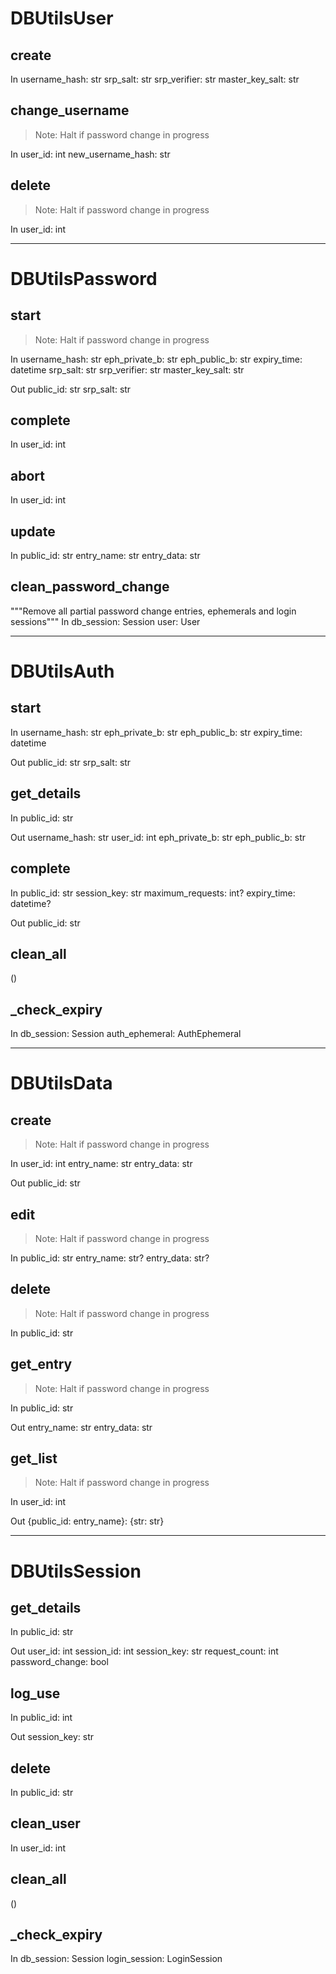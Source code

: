 # DBUtilsUser

## create
In
username_hash: str
srp_salt: str
srp_verifier: str
master_key_salt: str

## change_username
> Note: Halt if password change in progress

In
user_id: int
new_username_hash: str

## delete
> Note: Halt if password change in progress

In
user_id: int


---


# DBUtilsPassword

## start
> Note: Halt if password change in progress

In
username_hash: str
eph_private_b: str
eph_public_b: str
expiry_time: datetime
srp_salt: str
srp_verifier: str
master_key_salt: str

Out
public_id: str
srp_salt: str

## complete
In
user_id: int

## abort
In
user_id: int

## update
In
public_id: str
entry_name: str
entry_data: str

## clean_password_change
"""Remove all partial password change entries, ephemerals and login sessions"""
In
db_session: Session
user: User

---


# DBUtilsAuth

## start
In
username_hash: str
eph_private_b: str
eph_public_b: str
expiry_time: datetime

Out
public_id: str
srp_salt: str

## get_details
In
public_id: str

Out
username_hash: str
user_id: int
eph_private_b: str
eph_public_b: str

## complete
In
public_id: str
session_key: str
maximum_requests: int?
expiry_time: datetime?

Out
public_id: str

## clean_all
()

## _check_expiry
In
db_session: Session
auth_ephemeral: AuthEphemeral


---


# DBUtilsData

## create
> Note: Halt if password change in progress

In
user_id: int
entry_name: str
entry_data: str

Out
public_id: str

## edit
> Note: Halt if password change in progress

In
public_id: str
entry_name: str?
entry_data: str?

## delete
> Note: Halt if password change in progress

In
public_id: str

## get_entry
> Note: Halt if password change in progress

In
public_id: str

Out
entry_name: str
entry_data: str

## get_list
> Note: Halt if password change in progress

In
user_id: int

Out
{public_id: entry_name}: {str: str}


---


# DBUtilsSession

## get_details
In
public_id: str

Out
user_id: int
session_id: int
session_key: str
request_count: int
password_change: bool

## log_use
In
public_id: int

Out
session_key: str

## delete
In
public_id: str

## clean_user
In
user_id: int

## clean_all
()

## _check_expiry
In
db_session: Session
login_session: LoginSession
